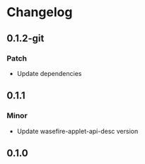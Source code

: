 # Changelog

## 0.1.2-git

### Patch

- Update dependencies

## 0.1.1

### Minor

- Update wasefire-applet-api-desc version

## 0.1.0

<!-- Update PR number to skip CHANGELOG.md test: #0 -->
